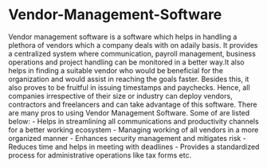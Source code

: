 # Vendor-Management-Software
Vendor management software is a software which helps in handling a plethora of vendors which a company deals with on adaily basis. It provides a centralized system where communication, payroll management, business operations and project handling can be monitored in a better way.It also helps in finding a suitable vendor who would be beneficial for the organization and would assist in reaching the goals faster. Besides this, it also proves to be fruitful in issuing timestamps and paychecks. Hence, all companies irrespective of their size or industry can deploy vendors, contractors and freelancers and can take advantage of this software. There are many pros to using Vendor Management Software. Some of are listed below: - Helps in streamlining all communications and productivity channels for a better working ecosystem  - Managing working of all vendors in a more organized manner - Enhances security management and mitigates risk  - Reduces time and helps in meeting with deadlines - Provides a standardized process for administrative operations like tax forms etc.    
